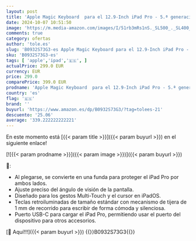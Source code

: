 ```yaml
---
layout: post
title: 'Apple Magic Keyboard  para el 12.9-Inch iPad Pro - 5.ª generación  - Español - en Negro'
date: 2024-10-07 10:51:50
image: 'https://m.media-amazon.com/images/I/51rb3mRs1nS._SL500_._SL400_.jpg'
comments: true
category: ofertas
author: 'tole.es'
slug: 'B0932S73G3-es Apple Magic Keyboard para el 12.9-Inch iPad Pro - 5.ª...'
sku: 'B0932S73G3-es'
tags: [ 'apple','ipad','🇪🇸', ]
actualPrice: 299.0 EUR
currency: EUR
price: 299.0
comparePrice: 399.0 EUR
prodname: 'Apple Magic Keyboard  para el 12.9-Inch iPad Pro - 5.ª generación  - Español - en Negro'
country: 'es'
flag: '🇪🇸'
brand: ''
buyurl: 'https://www.amazon.es/dp/B0932S73G3/?tag=tolees-21'
descuento: '25.06'
average: '339.222222222221'
---
```


En este momento está [{{< param title >}}]({{< param buyurl >}}) en el siguiente enlace!

[![{{< param prodname >}}]({{< param image >}})]({{< param buyurl >}})

🔎:

- Al plegarse, se convierte en una funda para proteger el iPad Pro por ambos lados.
- Ajuste preciso del ángulo de visión de la pantalla.
- Diseñado para los gestos Multi-Touch y el cursor en iPadOS.
- Teclas retroiluminadas de tamaño estándar con mecanismo de tijera de 1 mm de recorrido para escribir de forma cómoda y silenciosa.
- Puerto USB-C para cargar el iPad Pro, permitiendo usar el puerto del dispositivo para otros accesorios.

[🛒 Aquí!!!]({{< param buyurl >}})
{{<world>}}B0932S73G3{{</world>}}
